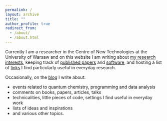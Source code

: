 ```yaml
---
permalink: /
layout: archive
title: ""
author_profile: true
redirect_from:
  - /about/
  - /about.html
---
```



Currently I am a researcher in the Centre of New Technologies at the University of Warsaw and on this website I am writing about [my research interests](/research/research.md), keeping track of [published papers](publications.md) and [software](software.md), and hosting a list of [links](links.md) I find particularly useful in everyday research. 

Occasionally, on the [blog](news.md) I write about:

* events related to quantum chemistry, programming and data analysis
* comments on books, papers, articles, talks
* technicalities, little pieces of code, settings I find useful in everyday work
* lists of ideas and inspirations
* and various other topics.


